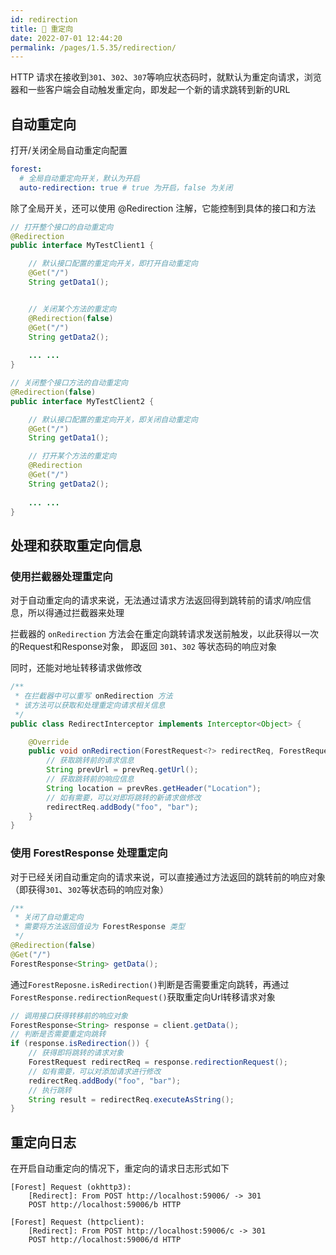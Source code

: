 ```yaml
---
id: redirection
title: 🥂 重定向
date: 2022-07-01 12:44:20
permalink: /pages/1.5.35/redirection/
---
```


HTTP 请求在接收到`301`、`302`、`307`等响应状态码时，就默认为重定向请求，浏览器和一些客户端会自动触发重定向，即发起一个新的请求跳转到新的URL

## 自动重定向

打开/关闭全局自动重定向配置

```yaml
forest:
  # 全局自动重定向开关，默认为开启
  auto-redirection: true # true 为开启，false 为关闭
```
除了全局开关，还可以使用 @Redirection 注解，它能控制到具体的接口和方法

```java
// 打开整个接口的自动重定向
@Redirection
public interface MyTestClient1 {

    // 默认接口配置的重定向开关，即打开自动重定向
    @Get("/")
    String getData1();


    // 关闭某个方法的重定向
    @Redirection(false)
    @Get("/")
    String getData2();
    
    ... ...
}

// 关闭整个接口方法的自动重定向
@Redirection(false)
public interface MyTestClient2 {

    // 默认接口配置的重定向开关，即关闭自动重定向
    @Get("/")
    String getData1();

    // 打开某个方法的重定向
    @Redirection
    @Get("/")
    String getData2();
    
    ... ...
}

```

## 处理和获取重定向信息

### 使用拦截器处理重定向

对于自动重定向的请求来说，无法通过请求方法返回得到跳转前的请求/响应信息，所以得通过拦截器来处理

拦截器的 `onRedirection` 方法会在重定向跳转请求发送前触发，以此获得以一次的Request和Response对象，
即返回 `301`、`302` 等状态码的响应对象

同时，还能对地址转移请求做修改

```java
/**
 * 在拦截器中可以重写 onRedirection 方法
 * 该方法可以获取和处理重定向请求相关信息
 */
public class RedirectInterceptor implements Interceptor<Object> {

    @Override
    public void onRedirection(ForestRequest<?> redirectReq, ForestRequest<?> prevReq, ForestResponse<?> prevRes) {
        // 获取跳转前的请求信息
        String prevUrl = prevReq.getUrl();
        // 获取跳转前的响应信息
        String location = prevRes.getHeader("Location");
        // 如有需要，可以对即将跳转的新请求做修改
        redirectReq.addBody("foo", "bar");
    }
}
```

### 使用 ForestResponse 处理重定向

对于已经关闭自动重定向的请求来说，可以直接通过方法返回的跳转前的响应对象（即获得`301`、`302`等状态码的响应对象）

```java
/**
 * 关闭了自动重定向
 * 需要将方法返回值设为 ForestResponse 类型
 */
@Redirection(false)
@Get("/")
ForestResponse<String> getData();
```
通过`ForestReposne.isRedirection()`判断是否需要重定向跳转，再通过`ForestResponse.redirectionRequest()`获取重定向Url转移请求对象

```java
// 调用接口获得转移前的响应对象
ForestResponse<String> response = client.getData();
// 判断是否需要重定向跳转
if (response.isRedirection()) {
    // 获得即将跳转的请求对象
    ForestRequest redirectReq = response.redirectionRequest();
    // 如有需要，可以对添加请求进行修改
    redirectReq.addBody("foo", "bar");
    // 执行跳转
    String result = redirectReq.executeAsString();
}
```

## 重定向日志

在开启自动重定向的情况下，重定向的请求日志形式如下

```
[Forest] Request (okhttp3):
	[Redirect]: From POST http://localhost:59006/ -> 301
	POST http://localhost:59006/b HTTP
```

```
[Forest] Request (httpclient):
	[Redirect]: From POST http://localhost:59006/c -> 301
	POST http://localhost:59006/d HTTP
```


